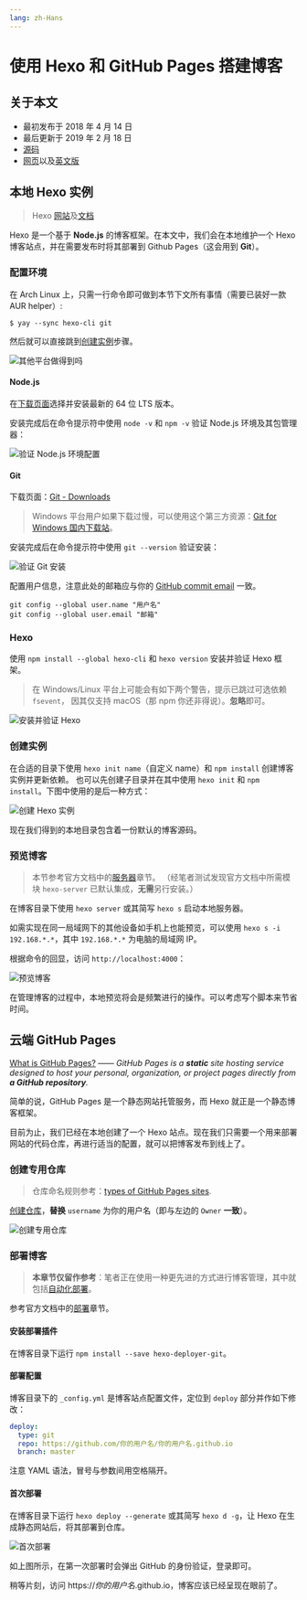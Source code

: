 ```yaml
---
lang: zh-Hans
---
```


# 使用 Hexo 和 GitHub Pages 搭建博客

## 关于本文

- 最初发布于 2018 年 4 月 14 日
- 最后更新于 2019 年 2 月 18 日
- [源码][source]
- [网页][page]以及[英文版][page_en]

[source]: https://github.com/liolok/liolok.com/blob/master/zhs/build-blog-with-hexo-and-github-pages/index.md
[page_en]: https://liolok.com/build-blog-with-hexo-and-github-pages
[page]: https://liolok.com/zhs/build-blog-with-hexo-and-github-pages

## 本地 Hexo 实例

> Hexo [网站](https://hexo.io/zh-cn/)及[文档](https://hexo.io/zh-cn/docs/)

Hexo 是一个基于 **Node.js** 的博客框架。在本文中，我们会在本地维护一个 Hexo 博客站点，并在需要发布时将其部署到 Github Pages（这会用到 **Git**）。

### 配置环境

在 Arch Linux 上，只需一行命令即可做到本节下文所有事情（需要已装好一款 AUR helper）:

```shell
$ yay --sync hexo-cli git
```

然后就可以直接跳到[创建实例](#创建实例)步骤。

![其他平台做得到吗](show-off-archlinux.png)

#### Node.js

在[下载页面](https://nodejs.org/en/download/)选择并安装最新的 64 位 LTS 版本。

安装完成后在命令提示符中使用 `node -v` 和 `npm -v` 验证 Node.js 环境及其包管理器：

![验证 Node.js 环境配置](../../build-blog-with-hexo-and-github-pages/verify-nodejs.png)

#### Git

下载页面：[Git - Downloads](https://git-scm.com/downloads)

> Windows 平台用户如果下载过慢，可以使用这个第三方资源：[Git for Windows 国内下载站][git]。

[git]: https://github.com/waylau/git-for-win#readme

安装完成后在命令提示符中使用 `git --version` 验证安装：

![验证 Git 安装](../../build-blog-with-hexo-and-github-pages/verify-git.png)

配置用户信息，注意此处的邮箱应与你的 [GitHub commit email][gh-commit-email] 一致。

[gh-commit-email]: https://docs.github.com/en/github/setting-up-and-managing-your-github-user-account/managing-email-preferences/setting-your-commit-email-address

```shell
git config --global user.name "用户名"
git config --global user.email "邮箱"
```

### Hexo

使用 `npm install --global hexo-cli` 和 `hexo version` 安装并验证 Hexo 框架。

> 在 Windows/Linux 平台上可能会有如下两个警告，提示已跳过可选依赖 `fsevent`，
> 因其仅支持 macOS（那 npm 你还非得说）。**忽略**即可。

![安装并验证 Hexo](../../build-blog-with-hexo-and-github-pages/install-and-verify-hexo.png)

### 创建实例

在合适的目录下使用 `hexo init name`（自定义 name）和 `npm install` 创建博客实例并更新依赖。
也可以先创建子目录并在其中使用 `hexo init` 和 `npm install`。下图中使用的是后一种方式：

![创建 Hexo 实例](../../build-blog-with-hexo-and-github-pages/initialize-hexo-site.png)

现在我们得到的本地目录包含着一份默认的博客源码。

### 预览博客

> 本节参考官方文档中的[服务器](https://hexo.io/zh-cn/docs/server)章节。
> （经笔者测试发现官方文档中所需模块 `hexo-server` 已默认集成，**无需**另行安装。）

在博客目录下使用 `hexo server` 或其简写 `hexo s` 启动本地服务器。

如需实现在同一局域网下的其他设备如手机上也能预览，可以使用 `hexo s -i 192.168.*.*`，其中 `192.168.*.*` 为电脑的局域网 IP。

根据命令的回显，访问 `http://localhost:4000`：

![预览博客](../../build-blog-with-hexo-and-github-pages/preview-blog.png)

在管理博客的过程中，本地预览将会是频繁进行的操作。可以考虑写个脚本来节省时间。

## 云端 GitHub Pages

[What is GitHub Pages?](https://help.github.com/articles/what-is-github-pages/)
—— *GitHub Pages is a **static** site hosting service designed to host your personal,
organization, or project pages directly from **a GitHub repository**.*

简单的说，GitHub Pages 是一个静态网站托管服务，而 Hexo 就正是一个静态博客框架。

目前为止，我们已经在本地创建了一个 Hexo 站点。现在我们只需要一个用来部署网站的代码仓库，再进行适当的配置，就可以把博客发布到线上了。

### 创建专用仓库

> 仓库命名规则参考：[types of GitHub Pages sites][gh-pages-sites].

[gh-pages-sites]: https://docs.github.com/en/pages/getting-started-with-github-pages/about-github-pages#types-of-github-pages-sites

[创建仓库](https://github.com/new)，**替换** `username` 为你的用户名（即与左边的 `Owner` **一致**）。

![创建专用仓库](../../build-blog-with-hexo-and-github-pages/create-dedicated-repository.png)

### 部署博客

> **本章节仅留作参考**：笔者正在使用一种更先进的方式进行博客管理，其中就包括[自动化部署](https://liolok.com/zhs/deploy-hexo-blog-with-git-and-travis-ci/)。

参考官方文档中的[部署](https://hexo.io/zh-cn/docs/one-command-deployment#Git)章节。

#### 安装部署插件

在博客目录下运行 `npm install --save hexo-deployer-git`。

#### 部署配置

博客目录下的 `_config.yml` 是博客站点配置文件，定位到 `deploy` 部分并作如下修改：

```yml
deploy:
  type: git
  repo: https://github.com/你的用户名/你的用户名.github.io
  branch: master
```

注意 YAML 语法，冒号与参数间用空格隔开。

#### 首次部署

在博客目录下运行 `hexo deploy --generate` 或其简写 `hexo d -g`，让 Hexo 在生成静态网站后，将其部署到仓库。

![首次部署](../../build-blog-with-hexo-and-github-pages/first-deployment.png)

如上图所示，在第一次部署时会弹出 GitHub 的身份验证，登录即可。

稍等片刻，访问 https://*你的用户名*.github.io，博客应该已经呈现在眼前了。
